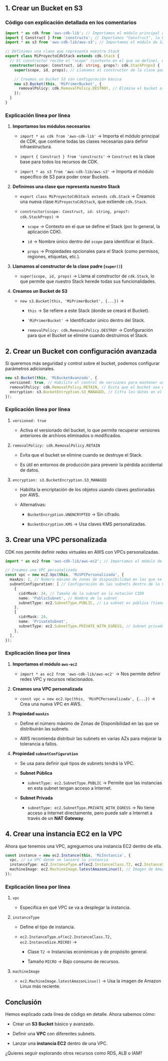## 1. Crear un Bucket en S3

### Código con explicación detallada en los comentarios

```typescript
import * as cdk from 'aws-cdk-lib'; // Importamos el módulo principal de CDK
import { Construct } from 'constructs'; // Importamos "Construct", la base de todos los recursos en CDK
import * as s3 from 'aws-cdk-lib/aws-s3'; // Importamos el módulo de S3 para crear Buckets

// Definimos una clase que representa nuestro Stack
export class MiProyectoCdkStack extends cdk.Stack {
  // El constructor recibe el "scope" (contexto en el que se define), un identificador y propiedades opcionales
  constructor(scope: Construct, id: string, props?: cdk.StackProps) {
    super(scope, id, props); // Llamamos al constructor de la clase padre (cdk.Stack)

    // Creamos un bucket S3 con configuración básica
    new s3.Bucket(this, 'MiPrimerBucket', {
      removalPolicy: cdk.RemovalPolicy.DESTROY, // Elimina el bucket al destruir el Stack
    });
  }
}
```

### Explicación línea por línea

1. **Importamos los módulos necesarios**
    
    - `import * as cdk from 'aws-cdk-lib'` → Importa el módulo principal de CDK, que contiene todas las clases necesarias para definir infraestructura.
        
    - `import { Construct } from 'constructs'` → `Construct` es la clase base para todos los recursos de CDK.
        
    - `import * as s3 from 'aws-cdk-lib/aws-s3'` → Importa el módulo específico de S3 para poder crear Buckets.
        
2. **Definimos una clase que representa nuestro Stack**
    
    - `export class MiProyectoCdkStack extends cdk.Stack` → Creamos una nueva clase `MiProyectoCdkStack`, que extiende `cdk.Stack`.
        
    - `constructor(scope: Construct, id: string, props?: cdk.StackProps)` →
        
        - `scope` → Contexto en el que se define el Stack (por lo general, la aplicación CDK).
            
        - `id` → Nombre único dentro del `scope` para identificar el Stack.
            
        - `props` → Propiedades opcionales para el Stack (como permisos, regiones, etiquetas, etc.).
            
3. **Llamamos al constructor de la clase padre (`super()`)**
    
    - `super(scope, id, props)` → Llama al constructor de `cdk.Stack`, lo que permite que nuestro Stack herede todas sus funcionalidades.
        
4. **Creamos un Bucket de S3**
    
    - `new s3.Bucket(this, 'MiPrimerBucket', {...})` →
        
        - `this` → Se refiere a este Stack (donde se creará el Bucket).
            
        - `'MiPrimerBucket'` → Identificador único dentro del Stack.
            
        - `removalPolicy: cdk.RemovalPolicy.DESTROY` → Configuración para que el Bucket se elimine cuando destruimos el Stack.
            

## 2. Crear un Bucket con configuración avanzada

Si queremos más seguridad y control sobre el bucket, podemos configurar parámetros adicionales.

```typescript
new s3.Bucket(this, 'MiBucketAvanzado', {
  versioned: true, // Habilita el control de versiones para mantener un historial de los objetos
  removalPolicy: cdk.RemovalPolicy.RETAIN, // Evita que el bucket sea eliminado accidentalmente
  encryption: s3.BucketEncryption.S3_MANAGED, // Cifra los datos en el bucket con claves gestionadas por AWS
});
```

### Explicación línea por línea

1. `versioned: true`
    
    - Activa el versionado del bucket, lo que permite recuperar versiones anteriores de archivos eliminados o modificados.
        
2. `removalPolicy: cdk.RemovalPolicy.RETAIN`
    
    - Evita que el bucket se elimine cuando se destruye el Stack.
        
    - Es útil en entornos de producción para prevenir la pérdida accidental de datos.
        
3. `encryption: s3.BucketEncryption.S3_MANAGED`
    
    - Habilita la encriptación de los objetos usando claves gestionadas por AWS.
        
    - Alternativas:
        
        - `BucketEncryption.UNENCRYPTED` → Sin cifrado.
            
        - `BucketEncryption.KMS` → Usa claves KMS personalizadas.
            

## 3. Crear una VPC personalizada

CDK nos permite definir redes virtuales en AWS con VPCs personalizadas.

```typescript
import * as ec2 from 'aws-cdk-lib/aws-ec2'; // Importamos el módulo de EC2 para crear VPCs y redes

// Creamos una VPC personalizada
const vpc = new ec2.Vpc(this, 'MiVPCPersonalizada', {
  maxAzs: 2, // Número máximo de zonas de disponibilidad en las que se creará la VPC
  subnetConfiguration: [ // Configuración de las subnets dentro de la VPC
    {
      cidrMask: 24, // Tamaño de la subnet en la notación CIDR
      name: 'PublicSubnet', // Nombre de la subnet
      subnetType: ec2.SubnetType.PUBLIC, // La subnet es pública (tiene acceso directo a Internet)
    },
    {
      cidrMask: 24,
      name: 'PrivateSubnet',
      subnetType: ec2.SubnetType.PRIVATE_WITH_EGRESS, // Subnet privada con acceso a Internet a través de NAT
    },
  ],
});
```

### Explicación línea por línea

1. **Importamos el módulo `aws-ec2`**
    
    - `import * as ec2 from 'aws-cdk-lib/aws-ec2'` → Nos permite definir redes VPC y recursos relacionados.
        
2. **Creamos una VPC personalizada**
    
    - `const vpc = new ec2.Vpc(this, 'MiVPCPersonalizada', {...})` → Crea una nueva VPC en AWS.
        
3. **Propiedad `maxAzs`**
    
    - Define el número máximo de Zonas de Disponibilidad en las que se distribuirán las subnets.
        
    - AWS recomienda distribuir las subnets en varias AZs para mejorar la tolerancia a fallos.
        
4. **Propiedad `subnetConfiguration`**
    
    - Se usa para definir qué tipos de subnets tendrá la VPC.
        
    - **Subnet Pública**
        
        - `subnetType: ec2.SubnetType.PUBLIC` → Permite que las instancias en esta subnet tengan acceso a Internet.
            
    - **Subnet Privada**
        
        - `subnetType: ec2.SubnetType.PRIVATE_WITH_EGRESS` → No tiene acceso a Internet directamente, pero puede salir a Internet a través de un **NAT Gateway**.
            

## 4. Crear una instancia EC2 en la VPC

Ahora que tenemos una VPC, agreguemos una instancia EC2 dentro de ella.

```typescript
const instance = new ec2.Instance(this, 'MiInstancia', {
  vpc, // La VPC donde se lanzará la instancia
  instanceType: ec2.InstanceType.of(ec2.InstanceClass.T2, ec2.InstanceSize.MICRO), // Tipo de instancia (t2.micro)
  machineImage: ec2.MachineImage.latestAmazonLinux(), // Imagen de Amazon Linux más reciente
});
```

### Explicación línea por línea

1. `vpc`
    
    - Especifica en qué VPC se va a desplegar la instancia.
        
2. `instanceType`
    
    - Define el tipo de instancia.
        
    - `ec2.InstanceType.of(ec2.InstanceClass.T2, ec2.InstanceSize.MICRO)` →
        
        - Clase `T2` → Instancias económicas y de propósito general.
            
        - Tamaño `MICRO` → Bajo consumo de recursos.
            
3. `machineImage`
    
    - `ec2.MachineImage.latestAmazonLinux()` → Usa la imagen de Amazon Linux más reciente.
        

## Conclusión

Hemos explicado cada línea de código en detalle. Ahora sabemos cómo:

- Crear un **S3 Bucket** básico y avanzado.
    
- Definir una **VPC** con diferentes subnets.
    
- Lanzar una **instancia EC2** dentro de una VPC.
    

¿Quieres seguir explorando otros recursos como RDS, ALB o IAM?